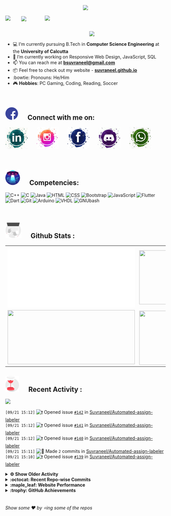 <!--
[![Header](https://raw.githubusercontent.com/Suvraneel/Suvraneel/master/res/Github%20readme%20Header.png "Portfolio Website")]
(https://suvraneel.github.io/)
-->
<p align="center">
<img src="https://profile-counter.glitch.me/{Suvraneel}/count.svg"></p>

<p>
  <a href=https://open.spotify.com/user/4bio4arq8izb9sba4ly6al54v>
   <img align="right" src="https://spotify-diablo.vercel.app/api/spotify" height=auto width="380">
  </a>
  <img align="center" src="https://readme-typing-svg.herokuapp.com?font=Playfair+Display&color=F70000&size=30&center=true&vCenter=true&multiline=true&weight=100&height=100&width=220&lines=Hey+there%2C;I'm+Suvraneel+!">
  <img align="left" src="https://media.tenor.com/images/043986fe5f470eeb6d86515e6cda30fe/tenor.gif" width="50">
</p>
<br>
<a href="https://suvraneel.github.io" target="_blank"><img align='right' src="https://raw.githubusercontent.com/Suvraneel/Suvraneel/master/res/readme_banner.gif" width="240" height="auto"></a>
<br>

- :computer: I’m currently pursuing B.Tech in **Computer Science Engineering** at the **University of Calcutta**
- :crystal_ball: I’m currently working on Responsive Web Design, JavaScript, SQL
- :mailbox: You can reach me at **bsuvraneel@gmail.com**
- :package: Feel free to check out my website - [**suvraneel.github.io**](https://suvraneel.github.io/)
- :bowtie: Pronouns: He/Him
- :video_game: **Hobbies**: PC Gaming, Coding, Reading, Soccer

<br>
<h2 align=left>
<img src="https://raw.githubusercontent.com/Suvraneel/Suvraneel/master/res/social.gif" height="40" width= auto>
&nbsp;&nbsp;&nbsp;&nbsp;
Connect with me on:
<br></h2>

<p>
<a href="https://www.linkedin.com/in/suvraneel-bhuin" target="_blank">
<img src="https://raw.githubusercontent.com/Suvraneel/Suvraneel/master/res/in.png" height="70" width= auto></a>
&nbsp;&nbsp;&nbsp;&nbsp;&nbsp;
<a href="https://www.instagram.com/el_diablo_suvraneel" target="_blank">
<img src="https://github.com/Suvraneel/Suvraneel/blob/master/res/ig.png" height="70" width= auto></a>
&nbsp;&nbsp;&nbsp;&nbsp;&nbsp;
<!--<a href="https://github.com/Suvraneel" target="_blank">
<img src="https://raw.githubusercontent.com/Suvraneel/Suvraneel/master/res/github.png" height="35" width= auto></a>
&nbsp;&nbsp;&nbsp;&nbsp;&nbsp;-->
<a href="https://www.facebook.com/suvraneel.bhuin" target="_blank">
<img src="https://raw.githubusercontent.com/Suvraneel/Suvraneel/master/res/fb.png" height="70" width= auto></a>
&nbsp;&nbsp;&nbsp;&nbsp;&nbsp;
<a href="https://discord.com/users/851345743935045652/" id="discord">
<img src="https://raw.githubusercontent.com/Suvraneel/Suvraneel/master/res/dc.jpg" height="70" width= auto></a>
&nbsp;&nbsp;&nbsp;&nbsp;&nbsp;
<a href="https://api.whatsapp.com/send?phone=917001967224&text=Hi!%20Suvraneel!!" id="whatsapp">
<img src="https://raw.githubusercontent.com/Suvraneel/Suvraneel/master/res/wp.png" height="70" width= auto></a>
</p>

<!-- Attribution: "Icon made by Freepik from www.flaticon.com"-->
<!--
- **Gmail**: &nbsp;&nbsp;&nbsp;&nbsp;&nbsp;&nbsp;&nbsp;&nbsp;&nbsp;&nbsp;&nbsp;&nbsp; bsuvraneel@gmail.com
- **LinkedIn**: &nbsp;&nbsp;&nbsp;&nbsp;&nbsp;&nbsp;&nbsp;&nbsp; https://www.linkedin.com/in/suvraneel-bhuin/
- **Facebook**: &nbsp;&nbsp;&nbsp;&nbsp;&nbsp;&nbsp; https://www.facebook.com/suvraneel.bhuin
- **Instagram**: &nbsp;&nbsp;&nbsp;&nbsp;&nbsp; https://www.instagram.com/el_diablo_suvraneel
- **Discord**: &nbsp;&nbsp;&nbsp;&nbsp;&nbsp;&nbsp;&nbsp;&nbsp;&nbsp; https://discord.com/users/851345743935045652/
- **WhatsApp**: &nbsp;&nbsp;&nbsp; [+91 7001967224](https://api.whatsapp.com/send?phone=917001967224&text=Hi!%20Suvraneel!!)
-->

<br>
<h2 align=left>
<img src="https://raw.githubusercontent.com/Suvraneel/Suvraneel/master/res/ufo.gif" height="50" width= auto>
&nbsp;&nbsp;&nbsp;&nbsp;
Competencies:
<br></h2>

![C++](https://img.shields.io/badge/CPP-blue?style=for-the-badge&logo=cplusplus&labelColor=006199)
![C](https://img.shields.io/badge/C-black?style=for-the-badge&logo=c&labelColor=black&color=404040)
![Java](https://img.shields.io/badge/Java-orange?style=for-the-badge&logo=java&labelColor=e65c00&color=FE7D37)
![HTML](https://img.shields.io/badge/HTML5-black?style=for-the-badge&logo=html5&labelColor=black&color=red)
![CSS](https://img.shields.io/badge/CSS3-blue?style=for-the-badge&logo=css3&labelColor=006199)
![Bootstrap](https://img.shields.io/badge/Bootstrap-purple?style=for-the-badge&logo=bootstrap&labelColor=black&color=7952B3)
![JavaScript](https://img.shields.io/badge/Javascript-yellow?style=for-the-badge&logo=javascript&labelColor=black&color=DFA200)
![Flutter](https://img.shields.io/badge/Flutter-blue?style=for-the-badge&logo=flutter&labelColor=0a97c2&color=0dbdf2)
![Dart](https://img.shields.io/badge/Dart-blue?style=for-the-badge&logo=dart&labelColor=1f7a7a&color=2eb8b8)
![Git](https://img.shields.io/badge/Git-red?style=for-the-badge&logo=git&labelColor=black&color=red)
![Arduino](https://img.shields.io/badge/Arduino-blue?style=for-the-badge&logo=arduino&labelColor=black&color=00979D)
![VHDL](https://img.shields.io/badge/VHDL-red?style=for-the-badge&logo=xilinx&labelColor=cc0000&color=ff4d4d)
![GNUbash](https://img.shields.io/badge/GNU_Bash-blue?style=for-the-badge&logo=gnubash&labelColor=black&color=4EAA25)

<br>
<h2 align=left>
<img src="https://raw.githubusercontent.com/Suvraneel/Suvraneel/master/res/laptop.gif" height="50" width= auto>
&nbsp;&nbsp;&nbsp;&nbsp;
Github Stats :
<br></h2>

<table>
  <tr>
    <td align="center">
      <img alt="" width="400" src="https://github.com/Suvraneel/Suvraneel/blob/master/metrics.plugin.isocalendar.svg">
    </td>
    <td align="center">
        <img align="right" src ="https://github-readme-stats.vercel.app/api/top-langs/?username=suvraneel&layout=compact&hide_border=true&theme=vision-friendly-dark&langs_count=10&hide=jupyter%20notebook,tex,php" height="170px" width="360px">
    </td>
  </tr>
  <tr>
    <td align="center">
      <img alt="" width="400" src="https://github-readme-stats.vercel.app/api?username=suvraneel&show_icons=true&theme=vision-friendly-dark&hide_border=true" width="360px" height="170px" >
    </td>
    <td align="center">
        <img align="right" src ="https://github-readme-streak-stats.herokuapp.com?user=suvraneel&theme=vision-friendly-dark&hide_border=true" width="360px" height="170px">
    </td>
  </tr>
</table>

<!--
  <img align="left" src="https://github.com/lowlighter/lowlighter/blob/master/metrics.plugin.isocalendar.svg" width="300" height="180">
  <img align="right" src ="https://github-readme-stats.vercel.app/api/top-langs/?username=suvraneel&layout=compact&hide_border=true&theme=vision-friendly-dark&langs_count=10&hide=jupyter%20notebook,tex,php" width="300" height="180">
  <img align="left" src = "https://github-readme-stats.vercel.app/api?username=suvraneel&show_icons=true&theme=vision-friendly-dark&hide_border=true" width="300" height="180">
  <img align="right" src = "https://github-readme-streak-stats.herokuapp.com?user=suvraneel&theme=vision-friendly-dark&hide_border=true" width="300" height="180">
-->

<h2 align="left">
<img src="https://raw.githubusercontent.com/Suvraneel/Suvraneel/master/res/hourglass1.gif" height="50" width= auto>
&nbsp;&nbsp;&nbsp;&nbsp;
Recent Activity :
<br></h2>

<img src="https://activity-graph.herokuapp.com/graph?username=Suvraneel&bg_color=000000&line=ffb812&area=true&color=8135fc&hide_border=true&hide_title=true">

<!--START_SECTION:activity-->
`[09/21 15:12]` <img alt="❗️" src="https://github.com/cheesits456/github-activity-readme/raw/master/icons/issue.png" align="top" height="18"> Opened issue [`#142`](https://github.com//Suvraneel/Automated-assign-labeler/issues/142 '[Create New Issue]: ') in [Suvraneel/Automated-assign-labeler](https://github.com/Suvraneel/Automated-assign-labeler)  
`[09/21 15:12]` <img alt="❗️" src="https://github.com/cheesits456/github-activity-readme/raw/master/icons/issue.png" align="top" height="18"> Opened issue [`#141`](https://github.com//Suvraneel/Automated-assign-labeler/issues/141 '[Create New Issue]: ') in [Suvraneel/Automated-assign-labeler](https://github.com/Suvraneel/Automated-assign-labeler)  
`[09/21 15:12]` <img alt="❗️" src="https://github.com/cheesits456/github-activity-readme/raw/master/icons/issue.png" align="top" height="18"> Opened issue [`#140`](https://github.com//Suvraneel/Automated-assign-labeler/issues/140 '[Create New Issue]: ') in [Suvraneel/Automated-assign-labeler](https://github.com/Suvraneel/Automated-assign-labeler)  
`[09/21 15:11]` <img alt="📝" src="https://github.com/cheesits456/github-activity-readme/raw/master/icons/commit.png" align="top" height="18"> Made `2` commits in [Suvraneel/Automated-assign-labeler](https://github.com/Suvraneel/Automated-assign-labeler)  
`[09/21 15:10]` <img alt="❗️" src="https://github.com/cheesits456/github-activity-readme/raw/master/icons/issue.png" align="top" height="18"> Opened issue [`#139`](https://github.com//Suvraneel/Automated-assign-labeler/issues/139 '[Create New Issue]: ') in [Suvraneel/Automated-assign-labeler](https://github.com/Suvraneel/Automated-assign-labeler)  

<details><summary><b> ⚙️ Show Older Activity</b></summary>

`[09/21 15:09]` <img alt="❗️" src="https://github.com/cheesits456/github-activity-readme/raw/master/icons/issue.png" align="top" height="18"> Opened issue [`#138`](https://github.com//Suvraneel/Automated-assign-labeler/issues/138 '[Create New Issue]: ') in [Suvraneel/Automated-assign-labeler](https://github.com/Suvraneel/Automated-assign-labeler)  
`[09/21 15:09]` <img alt="📝" src="https://github.com/cheesits456/github-activity-readme/raw/master/icons/commit.png" align="top" height="18"> Made `1` commit in [Suvraneel/Automated-assign-labeler](https://github.com/Suvraneel/Automated-assign-labeler)  
`[09/21 15:07]` <img alt="❗️" src="https://github.com/cheesits456/github-activity-readme/raw/master/icons/issue.png" align="top" height="18"> Opened issue [`#137`](https://github.com//Suvraneel/Automated-assign-labeler/issues/137 '[Create New Issue]: ') in [Suvraneel/Automated-assign-labeler](https://github.com/Suvraneel/Automated-assign-labeler)  
`[09/21 15:07]` <img alt="❗️" src="https://github.com/cheesits456/github-activity-readme/raw/master/icons/issue.png" align="top" height="18"> Opened issue [`#136`](https://github.com//Suvraneel/Automated-assign-labeler/issues/136 '[Create New Issue]: ') in [Suvraneel/Automated-assign-labeler](https://github.com/Suvraneel/Automated-assign-labeler)  
`[09/21 15:06]` <img alt="❗️" src="https://github.com/cheesits456/github-activity-readme/raw/master/icons/issue.png" align="top" height="18"> Closed issue [`#41`](https://github.com//Suvraneel/Automated-assign-labeler/issues/41 'test') in [Suvraneel/Automated-assign-labeler](https://github.com/Suvraneel/Automated-assign-labeler)  
`[09/21 15:06]` <img alt="❗️" src="https://github.com/cheesits456/github-activity-readme/raw/master/icons/issue.png" align="top" height="18"> Closed issue [`#107`](https://github.com//Suvraneel/Automated-assign-labeler/issues/107 'Sample Issue for FEWD (html/css/js)') in [Suvraneel/Automated-assign-labeler](https://github.com/Suvraneel/Automated-assign-labeler)  
`[09/21 15:06]` <img alt="❗️" src="https://github.com/cheesits456/github-activity-readme/raw/master/icons/issue.png" align="top" height="18"> Closed issue [`#135`](https://github.com//Suvraneel/Automated-assign-labeler/issues/135 '[Create New Issue]: ') in [Suvraneel/Automated-assign-labeler](https://github.com/Suvraneel/Automated-assign-labeler)  
`[09/21 15:06]` <img alt="❗️" src="https://github.com/cheesits456/github-activity-readme/raw/master/icons/issue.png" align="top" height="18"> Closed issue [`#134`](https://github.com//Suvraneel/Automated-assign-labeler/issues/134 '[Create New Issue]: ') in [Suvraneel/Automated-assign-labeler](https://github.com/Suvraneel/Automated-assign-labeler)  
`[09/21 15:06]` <img alt="❗️" src="https://github.com/cheesits456/github-activity-readme/raw/master/icons/issue.png" align="top" height="18"> Closed issue [`#126`](https://github.com//Suvraneel/Automated-assign-labeler/issues/126 '[Create New Issue]: ') in [Suvraneel/Automated-assign-labeler](https://github.com/Suvraneel/Automated-assign-labeler)  
`[09/21 15:06]` <img alt="❗️" src="https://github.com/cheesits456/github-activity-readme/raw/master/icons/issue.png" align="top" height="18"> Closed issue [`#130`](https://github.com//Suvraneel/Automated-assign-labeler/issues/130 '[Create New Issue]: ') in [Suvraneel/Automated-assign-labeler](https://github.com/Suvraneel/Automated-assign-labeler)  
`[09/21 15:06]` <img alt="❗️" src="https://github.com/cheesits456/github-activity-readme/raw/master/icons/issue.png" align="top" height="18"> Closed issue [`#133`](https://github.com//Suvraneel/Automated-assign-labeler/issues/133 '[Create New Issue]: ') in [Suvraneel/Automated-assign-labeler](https://github.com/Suvraneel/Automated-assign-labeler)  
`[09/21 15:06]` <img alt="❗️" src="https://github.com/cheesits456/github-activity-readme/raw/master/icons/issue.png" align="top" height="18"> Closed issue [`#129`](https://github.com//Suvraneel/Automated-assign-labeler/issues/129 '[Create New Issue]: ') in [Suvraneel/Automated-assign-labeler](https://github.com/Suvraneel/Automated-assign-labeler)  
`[09/21 15:06]` <img alt="❗️" src="https://github.com/cheesits456/github-activity-readme/raw/master/icons/issue.png" align="top" height="18"> Closed issue [`#125`](https://github.com//Suvraneel/Automated-assign-labeler/issues/125 'dgdfsbgv') in [Suvraneel/Automated-assign-labeler](https://github.com/Suvraneel/Automated-assign-labeler)  
`[09/21 15:06]` <img alt="❗️" src="https://github.com/cheesits456/github-activity-readme/raw/master/icons/issue.png" align="top" height="18"> Closed issue [`#128`](https://github.com//Suvraneel/Automated-assign-labeler/issues/128 '[Create New Issue]: ') in [Suvraneel/Automated-assign-labeler](https://github.com/Suvraneel/Automated-assign-labeler)  
`[09/21 15:06]` <img alt="❗️" src="https://github.com/cheesits456/github-activity-readme/raw/master/icons/issue.png" align="top" height="18"> Closed issue [`#132`](https://github.com//Suvraneel/Automated-assign-labeler/issues/132 '[Create New Issue]: ') in [Suvraneel/Automated-assign-labeler](https://github.com/Suvraneel/Automated-assign-labeler)  
`[09/21 15:06]` <img alt="❗️" src="https://github.com/cheesits456/github-activity-readme/raw/master/icons/issue.png" align="top" height="18"> Closed issue [`#123`](https://github.com//Suvraneel/Automated-assign-labeler/issues/123 'Testing !! ') in [Suvraneel/Automated-assign-labeler](https://github.com/Suvraneel/Automated-assign-labeler)  
`[09/21 15:06]` <img alt="❗️" src="https://github.com/cheesits456/github-activity-readme/raw/master/icons/issue.png" align="top" height="18"> Closed issue [`#122`](https://github.com//Suvraneel/Automated-assign-labeler/issues/122 'gsfgdfg') in [Suvraneel/Automated-assign-labeler](https://github.com/Suvraneel/Automated-assign-labeler)  
`[09/21 15:06]` <img alt="❗️" src="https://github.com/cheesits456/github-activity-readme/raw/master/icons/issue.png" align="top" height="18"> Closed issue [`#131`](https://github.com//Suvraneel/Automated-assign-labeler/issues/131 '[Create New Issue]: ') in [Suvraneel/Automated-assign-labeler](https://github.com/Suvraneel/Automated-assign-labeler)  
`[09/21 15:06]` <img alt="❗️" src="https://github.com/cheesits456/github-activity-readme/raw/master/icons/issue.png" align="top" height="18"> Closed issue [`#127`](https://github.com//Suvraneel/Automated-assign-labeler/issues/127 'bkjbjbk') in [Suvraneel/Automated-assign-labeler](https://github.com/Suvraneel/Automated-assign-labeler)  
`[09/21 15:06]` <img alt="❗️" src="https://github.com/cheesits456/github-activity-readme/raw/master/icons/issue.png" align="top" height="18"> Closed issue [`#117`](https://github.com//Suvraneel/Automated-assign-labeler/issues/117 'Issue four') in [Suvraneel/Automated-assign-labeler](https://github.com/Suvraneel/Automated-assign-labeler)  
`[09/21 15:06]` <img alt="❗️" src="https://github.com/cheesits456/github-activity-readme/raw/master/icons/issue.png" align="top" height="18"> Closed issue [`#121`](https://github.com//Suvraneel/Automated-assign-labeler/issues/121 'vgfklsnjgfkl') in [Suvraneel/Automated-assign-labeler](https://github.com/Suvraneel/Automated-assign-labeler)  
`[09/21 15:06]` <img alt="❗️" src="https://github.com/cheesits456/github-activity-readme/raw/master/icons/issue.png" align="top" height="18"> Closed issue [`#120`](https://github.com//Suvraneel/Automated-assign-labeler/issues/120 'New Issue') in [Suvraneel/Automated-assign-labeler](https://github.com/Suvraneel/Automated-assign-labeler)  
`[09/21 15:06]` <img alt="❗️" src="https://github.com/cheesits456/github-activity-readme/raw/master/icons/issue.png" align="top" height="18"> Closed issue [`#118`](https://github.com//Suvraneel/Automated-assign-labeler/issues/118 'Issue five') in [Suvraneel/Automated-assign-labeler](https://github.com/Suvraneel/Automated-assign-labeler)  
`[09/21 15:06]` <img alt="❗️" src="https://github.com/cheesits456/github-activity-readme/raw/master/icons/issue.png" align="top" height="18"> Closed issue [`#116`](https://github.com//Suvraneel/Automated-assign-labeler/issues/116 'Issue three') in [Suvraneel/Automated-assign-labeler](https://github.com/Suvraneel/Automated-assign-labeler)  
`[09/21 15:06]` <img alt="❗️" src="https://github.com/cheesits456/github-activity-readme/raw/master/icons/issue.png" align="top" height="18"> Closed issue [`#115`](https://github.com//Suvraneel/Automated-assign-labeler/issues/115 'Issue two') in [Suvraneel/Automated-assign-labeler](https://github.com/Suvraneel/Automated-assign-labeler)  
`[09/21 15:06]` <img alt="❗️" src="https://github.com/cheesits456/github-activity-readme/raw/master/icons/issue.png" align="top" height="18"> Closed issue [`#114`](https://github.com//Suvraneel/Automated-assign-labeler/issues/114 'Issue one') in [Suvraneel/Automated-assign-labeler](https://github.com/Suvraneel/Automated-assign-labeler)  
`[09/21 15:06]` <img alt="❗️" src="https://github.com/cheesits456/github-activity-readme/raw/master/icons/issue.png" align="top" height="18"> Closed issue [`#113`](https://github.com//Suvraneel/Automated-assign-labeler/issues/113 'Testing') in [Suvraneel/Automated-assign-labeler](https://github.com/Suvraneel/Automated-assign-labeler)  
`[09/21 15:06]` <img alt="❗️" src="https://github.com/cheesits456/github-activity-readme/raw/master/icons/issue.png" align="top" height="18"> Closed issue [`#112`](https://github.com//Suvraneel/Automated-assign-labeler/issues/112 'Testing again just for Fun ') in [Suvraneel/Automated-assign-labeler](https://github.com/Suvraneel/Automated-assign-labeler)  
`[09/21 15:06]` <img alt="❗️" src="https://github.com/cheesits456/github-activity-readme/raw/master/icons/issue.png" align="top" height="18"> Closed issue [`#111`](https://github.com//Suvraneel/Automated-assign-labeler/issues/111 'Sample Issue Java & Self-assign') in [Suvraneel/Automated-assign-labeler](https://github.com/Suvraneel/Automated-assign-labeler)  
`[09/21 15:06]` <img alt="❗️" src="https://github.com/cheesits456/github-activity-readme/raw/master/icons/issue.png" align="top" height="18"> Closed issue [`#110`](https://github.com//Suvraneel/Automated-assign-labeler/issues/110 'Sample Issue Android') in [Suvraneel/Automated-assign-labeler](https://github.com/Suvraneel/Automated-assign-labeler)  
`[09/21 15:06]` <img alt="❗️" src="https://github.com/cheesits456/github-activity-readme/raw/master/icons/issue.png" align="top" height="18"> Closed issue [`#108`](https://github.com//Suvraneel/Automated-assign-labeler/issues/108 'Sample Issue for JavaScript (to show no Java label mismatch)') in [Suvraneel/Automated-assign-labeler](https://github.com/Suvraneel/Automated-assign-labeler)  
`[09/21 15:05]` <img alt="📝" src="https://github.com/cheesits456/github-activity-readme/raw/master/icons/commit.png" align="top" height="18"> Made `4` commits in [Suvraneel/Automated-assign-labeler](https://github.com/Suvraneel/Automated-assign-labeler)  
`[09/21 14:48]` <img alt="❗️" src="https://github.com/cheesits456/github-activity-readme/raw/master/icons/issue.png" align="top" height="18"> Opened issue [`#135`](https://github.com//Suvraneel/Automated-assign-labeler/issues/135 '[Create New Issue]: ') in [Suvraneel/Automated-assign-labeler](https://github.com/Suvraneel/Automated-assign-labeler)  
`[09/21 14:48]` <img alt="📝" src="https://github.com/cheesits456/github-activity-readme/raw/master/icons/commit.png" align="top" height="18"> Made `1` commit in [Suvraneel/Automated-assign-labeler](https://github.com/Suvraneel/Automated-assign-labeler)  
`[09/21 14:45]` <img alt="❗️" src="https://github.com/cheesits456/github-activity-readme/raw/master/icons/issue.png" align="top" height="18"> Opened issue [`#134`](https://github.com//Suvraneel/Automated-assign-labeler/issues/134 '[Create New Issue]: ') in [Suvraneel/Automated-assign-labeler](https://github.com/Suvraneel/Automated-assign-labeler)  
`[09/21 14:45]` <img alt="❗️" src="https://github.com/cheesits456/github-activity-readme/raw/master/icons/issue.png" align="top" height="18"> Opened issue [`#133`](https://github.com//Suvraneel/Automated-assign-labeler/issues/133 '[Create New Issue]: ') in [Suvraneel/Automated-assign-labeler](https://github.com/Suvraneel/Automated-assign-labeler)  
`[09/21 14:44]` <img alt="❗️" src="https://github.com/cheesits456/github-activity-readme/raw/master/icons/issue.png" align="top" height="18"> Opened issue [`#132`](https://github.com//Suvraneel/Automated-assign-labeler/issues/132 '[Create New Issue]: ') in [Suvraneel/Automated-assign-labeler](https://github.com/Suvraneel/Automated-assign-labeler)  
`[09/21 14:44]` <img alt="❗️" src="https://github.com/cheesits456/github-activity-readme/raw/master/icons/issue.png" align="top" height="18"> Opened issue [`#131`](https://github.com//Suvraneel/Automated-assign-labeler/issues/131 '[Create New Issue]: ') in [Suvraneel/Automated-assign-labeler](https://github.com/Suvraneel/Automated-assign-labeler)  
`[09/21 14:43]` <img alt="❗️" src="https://github.com/cheesits456/github-activity-readme/raw/master/icons/issue.png" align="top" height="18"> Opened issue [`#130`](https://github.com//Suvraneel/Automated-assign-labeler/issues/130 '[Create New Issue]: ') in [Suvraneel/Automated-assign-labeler](https://github.com/Suvraneel/Automated-assign-labeler)  
`[09/21 14:42]` <img alt="❗️" src="https://github.com/cheesits456/github-activity-readme/raw/master/icons/issue.png" align="top" height="18"> Opened issue [`#129`](https://github.com//Suvraneel/Automated-assign-labeler/issues/129 '[Create New Issue]: ') in [Suvraneel/Automated-assign-labeler](https://github.com/Suvraneel/Automated-assign-labeler)  
`[09/21 14:42]` <img alt="❗️" src="https://github.com/cheesits456/github-activity-readme/raw/master/icons/issue.png" align="top" height="18"> Opened issue [`#128`](https://github.com//Suvraneel/Automated-assign-labeler/issues/128 '[Create New Issue]: ') in [Suvraneel/Automated-assign-labeler](https://github.com/Suvraneel/Automated-assign-labeler)  
`[09/21 14:42]` <img alt="❗️" src="https://github.com/cheesits456/github-activity-readme/raw/master/icons/issue.png" align="top" height="18"> Opened issue [`#127`](https://github.com//Suvraneel/Automated-assign-labeler/issues/127 'bkjbjbk') in [Suvraneel/Automated-assign-labeler](https://github.com/Suvraneel/Automated-assign-labeler)  
`[09/21 14:40]` <img alt="❗️" src="https://github.com/cheesits456/github-activity-readme/raw/master/icons/issue.png" align="top" height="18"> Opened issue [`#126`](https://github.com//Suvraneel/Automated-assign-labeler/issues/126 '[Create New Issue]: ') in [Suvraneel/Automated-assign-labeler](https://github.com/Suvraneel/Automated-assign-labeler)  
`[09/21 14:37]` <img alt="❗️" src="https://github.com/cheesits456/github-activity-readme/raw/master/icons/issue.png" align="top" height="18"> Opened issue [`#125`](https://github.com//Suvraneel/Automated-assign-labeler/issues/125 'dgdfsbgv') in [Suvraneel/Automated-assign-labeler](https://github.com/Suvraneel/Automated-assign-labeler)  
`[09/21 14:37]` <img alt="❌" src="https://github.com/cheesits456/github-activity-readme/raw/master/icons/pr-close.png" align="top" height="18"> Closed PR [`#124`](https://github.com//Suvraneel/Automated-assign-labeler/pull/124 'Create testFile.txt') in [Suvraneel/Automated-assign-labeler](https://github.com/Suvraneel/Automated-assign-labeler)  
`[09/21 14:37]` <img alt="📝" src="https://github.com/cheesits456/github-activity-readme/raw/master/icons/commit.png" align="top" height="18"> Made `1` commit in [Suvraneel/Automated-assign-labeler](https://github.com/Suvraneel/Automated-assign-labeler)  
`[09/21 14:34]` <img alt="✅" src="https://github.com/cheesits456/github-activity-readme/raw/master/icons/pr-open.png" align="top" height="18"> Opened PR [`#124`](https://github.com//Suvraneel/Automated-assign-labeler/pull/124 'Create testFile.txt') in [Suvraneel/Automated-assign-labeler](https://github.com/Suvraneel/Automated-assign-labeler)  
`[09/21 14:34]` <img alt="📝" src="https://github.com/cheesits456/github-activity-readme/raw/master/icons/commit.png" align="top" height="18"> Made `2` commits in [Suvraneel/Automated-assign-labeler](https://github.com/Suvraneel/Automated-assign-labeler)  
`[09/21 14:09]` <img alt="📝" src="https://github.com/cheesits456/github-activity-readme/raw/master/icons/commit.png" align="top" height="18"> Made `1` commit in [Suvraneel/winter-of-contributing](https://github.com/Suvraneel/winter-of-contributing)  
`[09/21 13:30]` <img alt="❌" src="https://github.com/cheesits456/github-activity-readme/raw/master/icons/pr-close.png" align="top" height="18"> Closed PR [`#6`](https://github.com//Suvraneel/winter-of-contributing/pull/6 'C cpp') in [Suvraneel/winter-of-contributing](https://github.com/Suvraneel/winter-of-contributing)  
`[09/21 13:29]` <img alt="✅" src="https://github.com/cheesits456/github-activity-readme/raw/master/icons/pr-open.png" align="top" height="18"> Opened PR [`#6`](https://github.com//Suvraneel/winter-of-contributing/pull/6 'C cpp') in [Suvraneel/winter-of-contributing](https://github.com/Suvraneel/winter-of-contributing)  
`[09/21 13:29]` <img alt="❌" src="https://github.com/cheesits456/github-activity-readme/raw/master/icons/pr-close.png" align="top" height="18"> Closed PR [`#5`](https://github.com//Suvraneel/winter-of-contributing/pull/5 'C cpp') in [Suvraneel/winter-of-contributing](https://github.com/Suvraneel/winter-of-contributing)  
`[09/21 13:28]` <img alt="📝" src="https://github.com/cheesits456/github-activity-readme/raw/master/icons/commit.png" align="top" height="18"> Made `1` commit in [Suvraneel/winter-of-contributing](https://github.com/Suvraneel/winter-of-contributing)  
`[09/21 13:26]` <img alt="✅" src="https://github.com/cheesits456/github-activity-readme/raw/master/icons/pr-open.png" align="top" height="18"> Opened PR [`#5`](https://github.com//Suvraneel/winter-of-contributing/pull/5 'C cpp') in [Suvraneel/winter-of-contributing](https://github.com/Suvraneel/winter-of-contributing)  
`[09/21 13:25]` <img alt="❌" src="https://github.com/cheesits456/github-activity-readme/raw/master/icons/pr-close.png" align="top" height="18"> Closed PR [`#4`](https://github.com//Suvraneel/winter-of-contributing/pull/4 'C cpp') in [Suvraneel/winter-of-contributing](https://github.com/Suvraneel/winter-of-contributing)  
`[09/21 13:25]` <img alt="📝" src="https://github.com/cheesits456/github-activity-readme/raw/master/icons/commit.png" align="top" height="18"> Made `1` commit in [Suvraneel/winter-of-contributing](https://github.com/Suvraneel/winter-of-contributing)  
`[09/21 13:24]` <img alt="✅" src="https://github.com/cheesits456/github-activity-readme/raw/master/icons/pr-open.png" align="top" height="18"> Opened PR [`#4`](https://github.com//Suvraneel/winter-of-contributing/pull/4 'C cpp') in [Suvraneel/winter-of-contributing](https://github.com/Suvraneel/winter-of-contributing)  
`[09/21 13:18]` <img alt="📝" src="https://github.com/cheesits456/github-activity-readme/raw/master/icons/commit.png" align="top" height="18"> Made `3` commits in [Suvraneel/winter-of-contributing](https://github.com/Suvraneel/winter-of-contributing)  
`[09/21 13:04]` <img alt="📝" src="https://github.com/cheesits456/github-activity-readme/raw/master/icons/commit.png" align="top" height="18"> Made `4` commits in [Suvraneel/Automated-assign-labeler](https://github.com/Suvraneel/Automated-assign-labeler)  
`[09/21 12:48]` <img alt="🗣" src="https://github.com/cheesits456/github-activity-readme/raw/master/icons/comment.png" align="top" height="18"> Commented on [`#122`](https://github.com//Suvraneel/Automated-assign-labeler/issues/122 'gsfgdfg') in [Suvraneel/Automated-assign-labeler](https://github.com/Suvraneel/Automated-assign-labeler)  
`[09/21 11:54]` <img alt="📝" src="https://github.com/cheesits456/github-activity-readme/raw/master/icons/commit.png" align="top" height="18"> Made `5` commits in [Suvraneel/Automated-assign-labeler](https://github.com/Suvraneel/Automated-assign-labeler)  
`[09/21 11:28]` <img alt="❗️" src="https://github.com/cheesits456/github-activity-readme/raw/master/icons/issue.png" align="top" height="18"> Opened issue [`#122`](https://github.com//Suvraneel/Automated-assign-labeler/issues/122 'gsfgdfg') in [Suvraneel/Automated-assign-labeler](https://github.com/Suvraneel/Automated-assign-labeler)  
`[09/21 11:28]` <img alt="📝" src="https://github.com/cheesits456/github-activity-readme/raw/master/icons/commit.png" align="top" height="18"> Made `4` commits in [Suvraneel/Automated-assign-labeler](https://github.com/Suvraneel/Automated-assign-labeler)  
`[09/21 11:10]` <img alt="❗️" src="https://github.com/cheesits456/github-activity-readme/raw/master/icons/issue.png" align="top" height="18"> Opened issue [`#121`](https://github.com//Suvraneel/Automated-assign-labeler/issues/121 'vgfklsnjgfkl') in [Suvraneel/Automated-assign-labeler](https://github.com/Suvraneel/Automated-assign-labeler)  
`[09/21 11:07]` <img alt="📝" src="https://github.com/cheesits456/github-activity-readme/raw/master/icons/commit.png" align="top" height="18"> Made `3` commits in [Suvraneel/Automated-assign-labeler](https://github.com/Suvraneel/Automated-assign-labeler)  
`[09/21 10:46]` <img alt="🗣" src="https://github.com/cheesits456/github-activity-readme/raw/master/icons/comment.png" align="top" height="18"> Commented on [`#120`](https://github.com//Suvraneel/Automated-assign-labeler/issues/120 'New Issue') in [Suvraneel/Automated-assign-labeler](https://github.com/Suvraneel/Automated-assign-labeler)  
`[09/21 10:45]` <img alt="❗️" src="https://github.com/cheesits456/github-activity-readme/raw/master/icons/issue.png" align="top" height="18"> Opened issue [`#120`](https://github.com//Suvraneel/Automated-assign-labeler/issues/120 'New Issue') in [Suvraneel/Automated-assign-labeler](https://github.com/Suvraneel/Automated-assign-labeler)  
`[09/21 10:40]` <img alt="📝" src="https://github.com/cheesits456/github-activity-readme/raw/master/icons/commit.png" align="top" height="18"> Made `6` commits in [Suvraneel/Automated-assign-labeler](https://github.com/Suvraneel/Automated-assign-labeler)  
`[09/21 10:06]` <img alt="❌" src="https://github.com/cheesits456/github-activity-readme/raw/master/icons/pr-close.png" align="top" height="18"> Closed PR [`#43`](https://github.com//Suvraneel/Automated-assign-labeler/pull/43 'Hi Meet People !! How you doing test') in [Suvraneel/Automated-assign-labeler](https://github.com/Suvraneel/Automated-assign-labeler)  
`[09/21 10:05]` <img alt="📝" src="https://github.com/cheesits456/github-activity-readme/raw/master/icons/commit.png" align="top" height="18"> Made `1` commit in [Suvraneel/Automated-assign-labeler](https://github.com/Suvraneel/Automated-assign-labeler)  
`[09/21 09:55]` <img alt="📝" src="https://github.com/cheesits456/github-activity-readme/raw/master/icons/commit.png" align="top" height="18"> Made `2` commits in [Suvraneel/winter-of-contributing](https://github.com/Suvraneel/winter-of-contributing)  
`[09/21 08:22]` <img alt="🔍" src="https://github.com/cheesits456/github-activity-readme/raw/master/icons/review.png" align="top" height="18"> Reviewed [`#1535`](https://github.com//girlscript/winter-of-contributing/pull/1535 'Cyber security: 1.9.3 Types of Virtualization - What is application virtualization?') in [girlscript/winter-of-contributing](https://github.com/girlscript/winter-of-contributing)  
`[09/21 08:22]` <img alt="🗣" src="https://github.com/cheesits456/github-activity-readme/raw/master/icons/comment.png" align="top" height="18"> Commented on [`#1535`](https://github.com//girlscript/winter-of-contributing/issues/1535 'Cyber security: 1.9.3 Types of Virtualization - What is application virtualization?') in [girlscript/winter-of-contributing](https://github.com/girlscript/winter-of-contributing)  
`[09/21 08:16]` <img alt="🗣" src="https://github.com/cheesits456/github-activity-readme/raw/master/icons/comment.png" align="top" height="18"> Commented on [`#1163`](https://github.com//girlscript/winter-of-contributing/issues/1163 'Constructor and destructor in c++') in [girlscript/winter-of-contributing](https://github.com/girlscript/winter-of-contributing)  
`[09/21 08:09]` <img alt="📝" src="https://github.com/cheesits456/github-activity-readme/raw/master/icons/commit.png" align="top" height="18"> Made `5` commits in [roopali-1/winter-of-contributing](https://github.com/roopali-1/winter-of-contributing)  
`[09/21 08:01]` <img alt="❌" src="https://github.com/cheesits456/github-activity-readme/raw/master/icons/pr-close.png" align="top" height="18"> Closed PR [`#1142`](https://github.com//girlscript/winter-of-contributing/pull/1142 'Competitive Programming : Disjoint Set Union (DSA)') in [girlscript/winter-of-contributing](https://github.com/girlscript/winter-of-contributing)  
`[09/21 08:01]` <img alt="🗣" src="https://github.com/cheesits456/github-activity-readme/raw/master/icons/comment.png" align="top" height="18"> Commented on [`#1142`](https://github.com//girlscript/winter-of-contributing/issues/1142 'Competitive Programming : Disjoint Set Union (DSA)') in [girlscript/winter-of-contributing](https://github.com/girlscript/winter-of-contributing)  
`[09/21 07:56]` <img alt="❌" src="https://github.com/cheesits456/github-activity-readme/raw/master/icons/pr-close.png" align="top" height="18"> Closed PR [`#1141`](https://github.com//girlscript/winter-of-contributing/pull/1141 'C/CPP: Kadane\'s Algorithm') in [girlscript/winter-of-contributing](https://github.com/girlscript/winter-of-contributing)  
`[09/21 07:56]` <img alt="🗣" src="https://github.com/cheesits456/github-activity-readme/raw/master/icons/comment.png" align="top" height="18"> Commented on [`#1141`](https://github.com//girlscript/winter-of-contributing/issues/1141 'C/CPP: Kadane\'s Algorithm') in [girlscript/winter-of-contributing](https://github.com/girlscript/winter-of-contributing)  
`[09/21 07:54]` <img alt="🔍" src="https://github.com/cheesits456/github-activity-readme/raw/master/icons/review.png" align="top" height="18"> Reviewed [`#1141`](https://github.com//girlscript/winter-of-contributing/pull/1141 'C/CPP: Kadane\'s Algorithm') in [girlscript/winter-of-contributing](https://github.com/girlscript/winter-of-contributing)  
`[09/21 07:49]` <img alt="🗣" src="https://github.com/cheesits456/github-activity-readme/raw/master/icons/comment.png" align="top" height="18"> Commented on [`#1141`](https://github.com//girlscript/winter-of-contributing/issues/1141 'C/CPP: Kadane\'s Algorithm') in [girlscript/winter-of-contributing](https://github.com/girlscript/winter-of-contributing)  
`[09/21 07:47]` <img alt="📝" src="https://github.com/cheesits456/github-activity-readme/raw/master/icons/commit.png" align="top" height="18"> Made `217` commits in [girlscript/winter-of-contributing](https://github.com/girlscript/winter-of-contributing)  
`[09/21 07:47]` <img alt="🎉" src="https://github.com/cheesits456/github-activity-readme/raw/master/icons/merge.png" align="top" height="18"> Merged PR [`#1528`](https://github.com//girlscript/winter-of-contributing/pull/1528 'Rebase... (To fix file changed)') in [girlscript/winter-of-contributing](https://github.com/girlscript/winter-of-contributing)  
`[09/21 07:46]` <img alt="✅" src="https://github.com/cheesits456/github-activity-readme/raw/master/icons/pr-open.png" align="top" height="18"> Opened PR [`#1528`](https://github.com//girlscript/winter-of-contributing/pull/1528 'Rebase... (To fix file changed)') in [girlscript/winter-of-contributing](https://github.com/girlscript/winter-of-contributing)  
`[09/21 07:37]` <img alt="🗣" src="https://github.com/cheesits456/github-activity-readme/raw/master/icons/comment.png" align="top" height="18"> Commented on [`#1163`](https://github.com//girlscript/winter-of-contributing/issues/1163 'Constructor and destructor in c++') in [girlscript/winter-of-contributing](https://github.com/girlscript/winter-of-contributing)  
`[09/21 07:03]` <img alt="🗣" src="https://github.com/cheesits456/github-activity-readme/raw/master/icons/comment.png" align="top" height="18"> Commented on [`#1503`](https://github.com//girlscript/winter-of-contributing/issues/1503 'Python: Advanced functions-Filter #571') in [girlscript/winter-of-contributing](https://github.com/girlscript/winter-of-contributing)  
`[09/21 07:01]` <img alt="❗️" src="https://github.com/cheesits456/github-activity-readme/raw/master/icons/issue.png" align="top" height="18"> Closed issue [`#1513`](https://github.com//girlscript/winter-of-contributing/issues/1513 'JS browser object model(BOM)') in [girlscript/winter-of-contributing](https://github.com/girlscript/winter-of-contributing)  
`[09/21 07:01]` <img alt="🗣" src="https://github.com/cheesits456/github-activity-readme/raw/master/icons/comment.png" align="top" height="18"> Commented on [`#1513`](https://github.com//girlscript/winter-of-contributing/issues/1513 'JS browser object model(BOM)') in [girlscript/winter-of-contributing](https://github.com/girlscript/winter-of-contributing)  
`[09/21 05:52]` <img alt="🗣" src="https://github.com/cheesits456/github-activity-readme/raw/master/icons/comment.png" align="top" height="18"> Commented on [`#1487`](https://github.com//girlscript/winter-of-contributing/issues/1487 'C_CPP : Introduction to Friend function with examples ') in [girlscript/winter-of-contributing](https://github.com/girlscript/winter-of-contributing)  
`[09/21 05:27]` <img alt="❗️" src="https://github.com/cheesits456/github-activity-readme/raw/master/icons/issue.png" align="top" height="18"> Opened issue [`#22`](https://github.com//ZeWaka/KeywordLabeler/issues/22 'Misbehaviour on modifying of a PR of a contributor') in [ZeWaka/KeywordLabeler](https://github.com/ZeWaka/KeywordLabeler)  
`[09/20 20:52]` <img alt="🗣" src="https://github.com/cheesits456/github-activity-readme/raw/master/icons/comment.png" align="top" height="18"> Commented on [`#1450`](https://github.com//girlscript/winter-of-contributing/issues/1450 'Data Science with Python : Stochastic Gradient Descent Issue #466') in [girlscript/winter-of-contributing](https://github.com/girlscript/winter-of-contributing)  
`[09/20 20:24]` <img alt="🗣" src="https://github.com/cheesits456/github-activity-readme/raw/master/icons/comment.png" align="top" height="18"> Commented on [`#1435`](https://github.com//girlscript/winter-of-contributing/issues/1435 'Android development with flutter') in [girlscript/winter-of-contributing](https://github.com/girlscript/winter-of-contributing)  
`[09/20 20:21]` <img alt="📝" src="https://github.com/cheesits456/github-activity-readme/raw/master/icons/commit.png" align="top" height="18"> Made `4` commits in [Suvraneel/Issue_Watcher](https://github.com/Suvraneel/Issue_Watcher)  
`[09/20 19:51]` <img alt="🗣" src="https://github.com/cheesits456/github-activity-readme/raw/master/icons/comment.png" align="top" height="18"> Commented on [`#1435`](https://github.com//girlscript/winter-of-contributing/issues/1435 'Android development with flutter') in [girlscript/winter-of-contributing](https://github.com/girlscript/winter-of-contributing)  
`[09/20 19:23]` <img alt="🗣" src="https://github.com/cheesits456/github-activity-readme/raw/master/icons/comment.png" align="top" height="18"> Commented on [`#1387`](https://github.com//girlscript/winter-of-contributing/issues/1387 'issue#5.35') in [girlscript/winter-of-contributing](https://github.com/girlscript/winter-of-contributing)  
`[09/20 19:22]` <img alt="❌" src="https://github.com/cheesits456/github-activity-readme/raw/master/icons/pr-close.png" align="top" height="18"> Reopened PR [`#1387`](https://github.com//girlscript/winter-of-contributing/pull/1387 'issue#5.35') in [girlscript/winter-of-contributing](https://github.com/girlscript/winter-of-contributing)  
`[09/20 19:21]` <img alt="🗣" src="https://github.com/cheesits456/github-activity-readme/raw/master/icons/comment.png" align="top" height="18"> Commented on [`#1387`](https://github.com//girlscript/winter-of-contributing/issues/1387 'issue#5.35') in [girlscript/winter-of-contributing](https://github.com/girlscript/winter-of-contributing)  
`[09/20 19:20]` <img alt="🗣" src="https://github.com/cheesits456/github-activity-readme/raw/master/icons/comment.png" align="top" height="18"> Commented on [`#1412`](https://github.com//girlscript/winter-of-contributing/issues/1412 'Create 5.48 Explain everything related to THANOS.md') in [girlscript/winter-of-contributing](https://github.com/girlscript/winter-of-contributing)  
`[09/20 19:15]` <img alt="🗣" src="https://github.com/cheesits456/github-activity-readme/raw/master/icons/comment.png" align="top" height="18"> Commented on [`#1376`](https://github.com//girlscript/winter-of-contributing/issues/1376 'what is virtual environment #338') in [girlscript/winter-of-contributing](https://github.com/girlscript/winter-of-contributing)  
`[09/20 19:09]` <img alt="🔍" src="https://github.com/cheesits456/github-activity-readme/raw/master/icons/review.png" align="top" height="18"> Reviewed [`#1410`](https://github.com//girlscript/winter-of-contributing/pull/1410 'J hoisting') in [girlscript/winter-of-contributing](https://github.com/girlscript/winter-of-contributing)  
`[09/20 19:09]` <img alt="🔍" src="https://github.com/cheesits456/github-activity-readme/raw/master/icons/review.png" align="top" height="18"> Reviewed [`#1410`](https://github.com//girlscript/winter-of-contributing/pull/1410 'J hoisting') in [girlscript/winter-of-contributing](https://github.com/girlscript/winter-of-contributing)  
`[09/20 19:05]` <img alt="🗣" src="https://github.com/cheesits456/github-activity-readme/raw/master/icons/comment.png" align="top" height="18"> Commented on [`#1410`](https://github.com//girlscript/winter-of-contributing/issues/1410 'J hoisting') in [girlscript/winter-of-contributing](https://github.com/girlscript/winter-of-contributing)  
`[09/20 19:04]` <img alt="🗣" src="https://github.com/cheesits456/github-activity-readme/raw/master/icons/comment.png" align="top" height="18"> Commented on [`#1384`](https://github.com//girlscript/winter-of-contributing/issues/1384 'Number Theory in Competitive Programming') in [girlscript/winter-of-contributing](https://github.com/girlscript/winter-of-contributing)  
`[09/20 18:59]` <img alt="🗣" src="https://github.com/cheesits456/github-activity-readme/raw/master/icons/comment.png" align="top" height="18"> Commented on [`#1384`](https://github.com//girlscript/winter-of-contributing/issues/1384 'Number Theory in Competitive Programming') in [girlscript/winter-of-contributing](https://github.com/girlscript/winter-of-contributing)  
`[09/20 18:53]` <img alt="🗣" src="https://github.com/cheesits456/github-activity-readme/raw/master/icons/comment.png" align="top" height="18"> Commented on [`#1371`](https://github.com//girlscript/winter-of-contributing/issues/1371 'Cybersecurity: 2.5 UDP #736') in [girlscript/winter-of-contributing](https://github.com/girlscript/winter-of-contributing)  
`[09/20 18:50]` <img alt="🗣" src="https://github.com/cheesits456/github-activity-readme/raw/master/icons/comment.png" align="top" height="18"> Commented on [`#1368`](https://github.com//girlscript/winter-of-contributing/issues/1368 'Part_4_Creating_Grids.ipynb') in [girlscript/winter-of-contributing](https://github.com/girlscript/winter-of-contributing)  
`[09/20 18:46]` <img alt="🗣" src="https://github.com/cheesits456/github-activity-readme/raw/master/icons/comment.png" align="top" height="18"> Commented on [`#1399`](https://github.com//girlscript/winter-of-contributing/issues/1399 'Cyber security') in [girlscript/winter-of-contributing](https://github.com/girlscript/winter-of-contributing)  
`[09/20 18:45]` <img alt="🗣" src="https://github.com/cheesits456/github-activity-readme/raw/master/icons/comment.png" align="top" height="18"> Commented on [`#1385`](https://github.com//girlscript/winter-of-contributing/issues/1385 'Python 1.6 : How to install Python (Documentation) #78') in [girlscript/winter-of-contributing](https://github.com/girlscript/winter-of-contributing)  
`[09/20 18:44]` <img alt="🗣" src="https://github.com/cheesits456/github-activity-readme/raw/master/icons/comment.png" align="top" height="18"> Commented on [`#1387`](https://github.com//girlscript/winter-of-contributing/issues/1387 'issue#5.35') in [girlscript/winter-of-contributing](https://github.com/girlscript/winter-of-contributing)  
`[09/20 18:41]` <img alt="❌" src="https://github.com/cheesits456/github-activity-readme/raw/master/icons/pr-close.png" align="top" height="18"> Closed PR [`#1387`](https://github.com//girlscript/winter-of-contributing/pull/1387 'issue#5.35') in [girlscript/winter-of-contributing](https://github.com/girlscript/winter-of-contributing)  
`[09/20 18:24]` <img alt="🗣" src="https://github.com/cheesits456/github-activity-readme/raw/master/icons/comment.png" align="top" height="18"> Commented on [`#1365`](https://github.com//girlscript/winter-of-contributing/issues/1365 'Cybersecurity: 2.5 UDP #736') in [girlscript/winter-of-contributing](https://github.com/girlscript/winter-of-contributing)  
`[09/20 18:19]` <img alt="🗣" src="https://github.com/cheesits456/github-activity-readme/raw/master/icons/comment.png" align="top" height="18"> Commented on [`#1376`](https://github.com//girlscript/winter-of-contributing/issues/1376 'what is virtual environment #338') in [girlscript/winter-of-contributing](https://github.com/girlscript/winter-of-contributing)  
`[09/20 16:50]` <img alt="❗️" src="https://github.com/cheesits456/github-activity-readme/raw/master/icons/issue.png" align="top" height="18"> Reopened issue [`#1348`](https://github.com//girlscript/winter-of-contributing/issues/1348 'The workflow') in [girlscript/winter-of-contributing](https://github.com/girlscript/winter-of-contributing)  
`[09/20 16:49]` <img alt="🗣" src="https://github.com/cheesits456/github-activity-readme/raw/master/icons/comment.png" align="top" height="18"> Commented on [`#1348`](https://github.com//girlscript/winter-of-contributing/issues/1348 'The workflow') in [girlscript/winter-of-contributing](https://github.com/girlscript/winter-of-contributing)  
`[09/20 16:48]` <img alt="❗️" src="https://github.com/cheesits456/github-activity-readme/raw/master/icons/issue.png" align="top" height="18"> Closed issue [`#1348`](https://github.com//girlscript/winter-of-contributing/issues/1348 'The workflow') in [girlscript/winter-of-contributing](https://github.com/girlscript/winter-of-contributing)  
`[09/20 16:48]` <img alt="🗣" src="https://github.com/cheesits456/github-activity-readme/raw/master/icons/comment.png" align="top" height="18"> Commented on [`#1348`](https://github.com//girlscript/winter-of-contributing/issues/1348 'The workflow') in [girlscript/winter-of-contributing](https://github.com/girlscript/winter-of-contributing)  
`[09/20 16:42]` <img alt="🗣" src="https://github.com/cheesits456/github-activity-readme/raw/master/icons/comment.png" align="top" height="18"> Commented on [`#1345`](https://github.com//girlscript/winter-of-contributing/issues/1345 'C_CPP: Multilevel Inheritance') in [girlscript/winter-of-contributing](https://github.com/girlscript/winter-of-contributing)  
`[09/20 16:38]` <img alt="📂" src="https://github.com/cheesits456/github-activity-readme/raw/master/icons/create-branch.png" align="top" height="18"> Created branch [`patch-one`](https://github.com/Suvraneel/winter-of-contributing/tree/patch-one) in [Suvraneel/winter-of-contributing](https://github.com/Suvraneel/winter-of-contributing)  
`[09/20 16:24]` <img alt="🗣" src="https://github.com/cheesits456/github-activity-readme/raw/master/icons/comment.png" align="top" height="18"> Commented on [`#1341`](https://github.com//girlscript/winter-of-contributing/issues/1341 'C_CPP: Single Inheritance Documentation') in [girlscript/winter-of-contributing](https://github.com/girlscript/winter-of-contributing)  
`[09/20 16:22]` <img alt="🗣" src="https://github.com/cheesits456/github-activity-readme/raw/master/icons/comment.png" align="top" height="18"> Commented on [`#832`](https://github.com//girlscript/winter-of-contributing/issues/832 'Kadanes Algorithm') in [girlscript/winter-of-contributing](https://github.com/girlscript/winter-of-contributing)  
`[09/20 16:18]` <img alt="🗣" src="https://github.com/cheesits456/github-activity-readme/raw/master/icons/comment.png" align="top" height="18"> Commented on [`#921`](https://github.com//girlscript/winter-of-contributing/issues/921 'CPP: Inheritance concepts with code (Video Explanation)') in [girlscript/winter-of-contributing](https://github.com/girlscript/winter-of-contributing)  
`[09/20 16:15]` <img alt="❗️" src="https://github.com/cheesits456/github-activity-readme/raw/master/icons/issue.png" align="top" height="18"> Closed issue [`#861`](https://github.com//girlscript/winter-of-contributing/issues/861 'C_CPP: Inheritance') in [girlscript/winter-of-contributing](https://github.com/girlscript/winter-of-contributing)  
`[09/20 16:15]` <img alt="🗣" src="https://github.com/cheesits456/github-activity-readme/raw/master/icons/comment.png" align="top" height="18"> Commented on [`#861`](https://github.com//girlscript/winter-of-contributing/issues/861 'C_CPP: Inheritance') in [girlscript/winter-of-contributing](https://github.com/girlscript/winter-of-contributing)  
`[09/20 16:12]` <img alt="❗️" src="https://github.com/cheesits456/github-activity-readme/raw/master/icons/issue.png" align="top" height="18"> Closed issue [`#866`](https://github.com//girlscript/winter-of-contributing/issues/866 'Issue') in [girlscript/winter-of-contributing](https://github.com/girlscript/winter-of-contributing)  
`[09/20 16:12]` <img alt="🗣" src="https://github.com/cheesits456/github-activity-readme/raw/master/icons/comment.png" align="top" height="18"> Commented on [`#866`](https://github.com//girlscript/winter-of-contributing/issues/866 'Issue') in [girlscript/winter-of-contributing](https://github.com/girlscript/winter-of-contributing)  
`[09/20 16:11]` <img alt="❗️" src="https://github.com/cheesits456/github-activity-readme/raw/master/icons/issue.png" align="top" height="18"> Closed issue [`#853`](https://github.com//girlscript/winter-of-contributing/issues/853 'CPP: Inheritance in CPP') in [girlscript/winter-of-contributing](https://github.com/girlscript/winter-of-contributing)  
`[09/20 16:11]` <img alt="🗣" src="https://github.com/cheesits456/github-activity-readme/raw/master/icons/comment.png" align="top" height="18"> Commented on [`#853`](https://github.com//girlscript/winter-of-contributing/issues/853 'CPP: Inheritance in CPP') in [girlscript/winter-of-contributing](https://github.com/girlscript/winter-of-contributing)  
`[09/20 16:09]` <img alt="❌" src="https://github.com/cheesits456/github-activity-readme/raw/master/icons/pr-close.png" align="top" height="18"> Closed PR [`#1248`](https://github.com//girlscript/winter-of-contributing/pull/1248 '#853 Adding Inheritance in CPP') in [girlscript/winter-of-contributing](https://github.com/girlscript/winter-of-contributing)  
`[09/20 16:09]` <img alt="🗣" src="https://github.com/cheesits456/github-activity-readme/raw/master/icons/comment.png" align="top" height="18"> Commented on [`#1248`](https://github.com//girlscript/winter-of-contributing/issues/1248 '#853 Adding Inheritance in CPP') in [girlscript/winter-of-contributing](https://github.com/girlscript/winter-of-contributing)  
`[09/20 13:17]` <img alt="❗️" src="https://github.com/cheesits456/github-activity-readme/raw/master/icons/issue.png" align="top" height="18"> Reopened issue [`#41`](https://github.com//Suvraneel/Automated-assign-labeler/issues/41 'test') in [Suvraneel/Automated-assign-labeler](https://github.com/Suvraneel/Automated-assign-labeler)  
`[09/20 13:05]` <img alt="🗣" src="https://github.com/cheesits456/github-activity-readme/raw/master/icons/comment.png" align="top" height="18"> Commented on [`#1128`](https://github.com//girlscript/winter-of-contributing/issues/1128 'C/CPP - Looping Control Structure') in [girlscript/winter-of-contributing](https://github.com/girlscript/winter-of-contributing)  
`[09/20 13:02]` <img alt="🗣" src="https://github.com/cheesits456/github-activity-readme/raw/master/icons/comment.png" align="top" height="18"> Commented on [`#1050`](https://github.com//girlscript/winter-of-contributing/issues/1050 'C_CPP: SETS IN C++ STL') in [girlscript/winter-of-contributing](https://github.com/girlscript/winter-of-contributing)  
`[09/20 12:04]` <img alt="🗣" src="https://github.com/cheesits456/github-activity-readme/raw/master/icons/comment.png" align="top" height="18"> Commented on [`#111`](https://github.com//Suvraneel/Automated-assign-labeler/issues/111 'Sample Issue Java & Self-assign') in [Suvraneel/Automated-assign-labeler](https://github.com/Suvraneel/Automated-assign-labeler)  
`[09/20 12:03]` <img alt="❗️" src="https://github.com/cheesits456/github-activity-readme/raw/master/icons/issue.png" align="top" height="18"> Opened issue [`#111`](https://github.com//Suvraneel/Automated-assign-labeler/issues/111 'Sample Issue Java & Self-assign') in [Suvraneel/Automated-assign-labeler](https://github.com/Suvraneel/Automated-assign-labeler)  
`[09/20 12:02]` <img alt="❗️" src="https://github.com/cheesits456/github-activity-readme/raw/master/icons/issue.png" align="top" height="18"> Opened issue [`#110`](https://github.com//Suvraneel/Automated-assign-labeler/issues/110 'Sample Issue Android') in [Suvraneel/Automated-assign-labeler](https://github.com/Suvraneel/Automated-assign-labeler)  
`[09/20 12:02]` <img alt="❗️" src="https://github.com/cheesits456/github-activity-readme/raw/master/icons/issue.png" align="top" height="18"> Closed issue [`#109`](https://github.com//Suvraneel/Automated-assign-labeler/issues/109 'Sample Issue Android Dev (Flutter, Java, Kotlin)') in [Suvraneel/Automated-assign-labeler](https://github.com/Suvraneel/Automated-assign-labeler)  
`[09/20 12:02]` <img alt="❗️" src="https://github.com/cheesits456/github-activity-readme/raw/master/icons/issue.png" align="top" height="18"> Opened issue [`#109`](https://github.com//Suvraneel/Automated-assign-labeler/issues/109 'Sample Issue Android Dev (Flutter, Java, Kotlin)') in [Suvraneel/Automated-assign-labeler](https://github.com/Suvraneel/Automated-assign-labeler)  
`[09/20 12:01]` <img alt="❗️" src="https://github.com/cheesits456/github-activity-readme/raw/master/icons/issue.png" align="top" height="18"> Opened issue [`#108`](https://github.com//Suvraneel/Automated-assign-labeler/issues/108 'Sample Issue for JavaScript (to show no Java label mismatch)') in [Suvraneel/Automated-assign-labeler](https://github.com/Suvraneel/Automated-assign-labeler)  
`[09/20 12:00]` <img alt="❗️" src="https://github.com/cheesits456/github-activity-readme/raw/master/icons/issue.png" align="top" height="18"> Opened issue [`#107`](https://github.com//Suvraneel/Automated-assign-labeler/issues/107 'Sample Issue for FEWD (html/css/js)') in [Suvraneel/Automated-assign-labeler](https://github.com/Suvraneel/Automated-assign-labeler)  
`[09/20 11:58]` <img alt="❗️" src="https://github.com/cheesits456/github-activity-readme/raw/master/icons/issue.png" align="top" height="18"> Closed issue [`#98`](https://github.com//Suvraneel/Automated-assign-labeler/issues/98 'Testing 2 ') in [Suvraneel/Automated-assign-labeler](https://github.com/Suvraneel/Automated-assign-labeler)  
`[09/20 11:58]` <img alt="❗️" src="https://github.com/cheesits456/github-activity-readme/raw/master/icons/issue.png" align="top" height="18"> Closed issue [`#106`](https://github.com//Suvraneel/Automated-assign-labeler/issues/106 'Issue 10 ') in [Suvraneel/Automated-assign-labeler](https://github.com/Suvraneel/Automated-assign-labeler)  
`[09/20 11:58]` <img alt="❗️" src="https://github.com/cheesits456/github-activity-readme/raw/master/icons/issue.png" align="top" height="18"> Closed issue [`#105`](https://github.com//Suvraneel/Automated-assign-labeler/issues/105 'Testing 9') in [Suvraneel/Automated-assign-labeler](https://github.com/Suvraneel/Automated-assign-labeler)  
`[09/20 11:58]` <img alt="❗️" src="https://github.com/cheesits456/github-activity-readme/raw/master/icons/issue.png" align="top" height="18"> Closed issue [`#103`](https://github.com//Suvraneel/Automated-assign-labeler/issues/103 'testing 7') in [Suvraneel/Automated-assign-labeler](https://github.com/Suvraneel/Automated-assign-labeler)  
`[09/20 11:58]` <img alt="❗️" src="https://github.com/cheesits456/github-activity-readme/raw/master/icons/issue.png" align="top" height="18"> Closed issue [`#104`](https://github.com//Suvraneel/Automated-assign-labeler/issues/104 'Testing 8 ') in [Suvraneel/Automated-assign-labeler](https://github.com/Suvraneel/Automated-assign-labeler)  
`[09/20 11:58]` <img alt="❗️" src="https://github.com/cheesits456/github-activity-readme/raw/master/icons/issue.png" align="top" height="18"> Closed issue [`#102`](https://github.com//Suvraneel/Automated-assign-labeler/issues/102 'Testing 6') in [Suvraneel/Automated-assign-labeler](https://github.com/Suvraneel/Automated-assign-labeler)  
`[09/20 11:58]` <img alt="❗️" src="https://github.com/cheesits456/github-activity-readme/raw/master/icons/issue.png" align="top" height="18"> Closed issue [`#101`](https://github.com//Suvraneel/Automated-assign-labeler/issues/101 'Testing 5') in [Suvraneel/Automated-assign-labeler](https://github.com/Suvraneel/Automated-assign-labeler)  
`[09/20 11:58]` <img alt="❗️" src="https://github.com/cheesits456/github-activity-readme/raw/master/icons/issue.png" align="top" height="18"> Closed issue [`#99`](https://github.com//Suvraneel/Automated-assign-labeler/issues/99 'Testing 3') in [Suvraneel/Automated-assign-labeler](https://github.com/Suvraneel/Automated-assign-labeler)  
`[09/20 11:58]` <img alt="❗️" src="https://github.com/cheesits456/github-activity-readme/raw/master/icons/issue.png" align="top" height="18"> Closed issue [`#100`](https://github.com//Suvraneel/Automated-assign-labeler/issues/100 'Testing 4') in [Suvraneel/Automated-assign-labeler](https://github.com/Suvraneel/Automated-assign-labeler)  
`[09/20 11:58]` <img alt="❗️" src="https://github.com/cheesits456/github-activity-readme/raw/master/icons/issue.png" align="top" height="18"> Closed issue [`#97`](https://github.com//Suvraneel/Automated-assign-labeler/issues/97 'Testing issue 1 ') in [Suvraneel/Automated-assign-labeler](https://github.com/Suvraneel/Automated-assign-labeler)  
`[09/20 11:39]` <img alt="✅" src="https://github.com/cheesits456/github-activity-readme/raw/master/icons/pr-open.png" align="top" height="18"> Opened PR [`#1245`](https://github.com//girlscript/winter-of-contributing/pull/1245 'Fixed Self-assign, labeler & issue-watcher') in [girlscript/winter-of-contributing](https://github.com/girlscript/winter-of-contributing)  
`[09/20 11:32]` <img alt="🗣" src="https://github.com/cheesits456/github-activity-readme/raw/master/icons/comment.png" align="top" height="18"> Commented on [`#103`](https://github.com//Suvraneel/Automated-assign-labeler/issues/103 'testing 7') in [Suvraneel/Automated-assign-labeler](https://github.com/Suvraneel/Automated-assign-labeler)  
`[09/20 11:31]` <img alt="❌" src="https://github.com/cheesits456/github-activity-readme/raw/master/icons/pr-close.png" align="top" height="18"> Closed PR [`#3`](https://github.com//Suvraneel/winter-of-contributing/pull/3 'C cpp') in [Suvraneel/winter-of-contributing](https://github.com/Suvraneel/winter-of-contributing)  
`[09/20 11:30]` <img alt="✅" src="https://github.com/cheesits456/github-activity-readme/raw/master/icons/pr-open.png" align="top" height="18"> Opened PR [`#3`](https://github.com//Suvraneel/winter-of-contributing/pull/3 'C cpp') in [Suvraneel/winter-of-contributing](https://github.com/Suvraneel/winter-of-contributing)  
`[09/20 11:29]` <img alt="❌" src="https://github.com/cheesits456/github-activity-readme/raw/master/icons/pr-close.png" align="top" height="18"> Closed PR [`#2`](https://github.com//Suvraneel/winter-of-contributing/pull/2 'C cpp') in [Suvraneel/winter-of-contributing](https://github.com/Suvraneel/winter-of-contributing)  
`[09/20 11:29]` <img alt="📝" src="https://github.com/cheesits456/github-activity-readme/raw/master/icons/commit.png" align="top" height="18"> Made `4` commits in [Suvraneel/winter-of-contributing](https://github.com/Suvraneel/winter-of-contributing)  
`[09/20 11:17]` <img alt="🗣" src="https://github.com/cheesits456/github-activity-readme/raw/master/icons/comment.png" align="top" height="18"> Commented on [`#106`](https://github.com//Suvraneel/Automated-assign-labeler/issues/106 'Issue 10 ') in [Suvraneel/Automated-assign-labeler](https://github.com/Suvraneel/Automated-assign-labeler)  
`[09/20 11:15]` <img alt="📝" src="https://github.com/cheesits456/github-activity-readme/raw/master/icons/commit.png" align="top" height="18"> Made `7` commits in [Suvraneel/Issue_Watcher](https://github.com/Suvraneel/Issue_Watcher)  
`[09/20 10:21]` <img alt="📂" src="https://github.com/cheesits456/github-activity-readme/raw/master/icons/create-branch.png" align="top" height="18"> Created branch [`test`](https://github.com/Suvraneel/Issue_Watcher/tree/test) in [Suvraneel/Issue_Watcher](https://github.com/Suvraneel/Issue_Watcher)  
`[09/20 10:21]` <img alt="📝" src="https://github.com/cheesits456/github-activity-readme/raw/master/icons/commit.png" align="top" height="18"> Made `2` commits in [Suvraneel/Issue_Watcher](https://github.com/Suvraneel/Issue_Watcher)  
`[09/20 09:57]` <img alt="❗️" src="https://github.com/cheesits456/github-activity-readme/raw/master/icons/issue.png" align="top" height="18"> Closed issue [`#28`](https://github.com//Suvraneel/Automated-assign-labeler/issues/28 'Don\'t bonk me ! ') in [Suvraneel/Automated-assign-labeler](https://github.com/Suvraneel/Automated-assign-labeler)  
`[09/20 09:43]` <img alt="❗️" src="https://github.com/cheesits456/github-activity-readme/raw/master/icons/issue.png" align="top" height="18"> Opened issue [`#93`](https://github.com//Suvraneel/Automated-assign-labeler/issues/93 'fewd 2 final') in [Suvraneel/Automated-assign-labeler](https://github.com/Suvraneel/Automated-assign-labeler)  
`[09/20 09:43]` <img alt="❗️" src="https://github.com/cheesits456/github-activity-readme/raw/master/icons/issue.png" align="top" height="18"> Opened issue [`#92`](https://github.com//Suvraneel/Automated-assign-labeler/issues/92 'few1') in [Suvraneel/Automated-assign-labeler](https://github.com/Suvraneel/Automated-assign-labeler)  
`[09/20 09:41]` <img alt="📝" src="https://github.com/cheesits456/github-activity-readme/raw/master/icons/commit.png" align="top" height="18"> Made `1` commit in [Suvraneel/Automated-assign-labeler](https://github.com/Suvraneel/Automated-assign-labeler)  
`[09/20 09:41]` <img alt="❗️" src="https://github.com/cheesits456/github-activity-readme/raw/master/icons/issue.png" align="top" height="18"> Opened issue [`#91`](https://github.com//Suvraneel/Automated-assign-labeler/issues/91 'fewd1') in [Suvraneel/Automated-assign-labeler](https://github.com/Suvraneel/Automated-assign-labeler)  
`[09/20 09:40]` <img alt="📝" src="https://github.com/cheesits456/github-activity-readme/raw/master/icons/commit.png" align="top" height="18"> Made `1` commit in [Suvraneel/Automated-assign-labeler](https://github.com/Suvraneel/Automated-assign-labeler)  
`[09/20 09:37]` <img alt="❗️" src="https://github.com/cheesits456/github-activity-readme/raw/master/icons/issue.png" align="top" height="18"> Opened issue [`#90`](https://github.com//Suvraneel/Automated-assign-labeler/issues/90 'fewd1') in [Suvraneel/Automated-assign-labeler](https://github.com/Suvraneel/Automated-assign-labeler)  
`[09/20 09:36]` <img alt="📝" src="https://github.com/cheesits456/github-activity-readme/raw/master/icons/commit.png" align="top" height="18"> Made `2` commits in [Suvraneel/Automated-assign-labeler](https://github.com/Suvraneel/Automated-assign-labeler)  
`[09/20 09:35]` <img alt="❗️" src="https://github.com/cheesits456/github-activity-readme/raw/master/icons/issue.png" align="top" height="18"> Opened issue [`#89`](https://github.com//Suvraneel/Automated-assign-labeler/issues/89 'fewd1') in [Suvraneel/Automated-assign-labeler](https://github.com/Suvraneel/Automated-assign-labeler)  
`[09/20 09:35]` <img alt="📝" src="https://github.com/cheesits456/github-activity-readme/raw/master/icons/commit.png" align="top" height="18"> Made `1` commit in [Suvraneel/Automated-assign-labeler](https://github.com/Suvraneel/Automated-assign-labeler)  
`[09/20 09:33]` <img alt="❗️" src="https://github.com/cheesits456/github-activity-readme/raw/master/icons/issue.png" align="top" height="18"> Opened issue [`#88`](https://github.com//Suvraneel/Automated-assign-labeler/issues/88 'back') in [Suvraneel/Automated-assign-labeler](https://github.com/Suvraneel/Automated-assign-labeler)  
`[09/20 09:32]` <img alt="❗️" src="https://github.com/cheesits456/github-activity-readme/raw/master/icons/issue.png" align="top" height="18"> Opened issue [`#87`](https://github.com//Suvraneel/Automated-assign-labeler/issues/87 'and') in [Suvraneel/Automated-assign-labeler](https://github.com/Suvraneel/Automated-assign-labeler)  
`[09/20 09:31]` <img alt="📝" src="https://github.com/cheesits456/github-activity-readme/raw/master/icons/commit.png" align="top" height="18"> Made `1` commit in [Suvraneel/Automated-assign-labeler](https://github.com/Suvraneel/Automated-assign-labeler)  
`[09/20 09:28]` <img alt="❗️" src="https://github.com/cheesits456/github-activity-readme/raw/master/icons/issue.png" align="top" height="18"> Opened issue [`#86`](https://github.com//Suvraneel/Automated-assign-labeler/issues/86 'fewd 1') in [Suvraneel/Automated-assign-labeler](https://github.com/Suvraneel/Automated-assign-labeler)  
`[09/20 09:28]` <img alt="📝" src="https://github.com/cheesits456/github-activity-readme/raw/master/icons/commit.png" align="top" height="18"> Made `1` commit in [Suvraneel/Automated-assign-labeler](https://github.com/Suvraneel/Automated-assign-labeler)  
`[09/20 09:25]` <img alt="❗️" src="https://github.com/cheesits456/github-activity-readme/raw/master/icons/issue.png" align="top" height="18"> Opened issue [`#85`](https://github.com//Suvraneel/Automated-assign-labeler/issues/85 'fewd1') in [Suvraneel/Automated-assign-labeler](https://github.com/Suvraneel/Automated-assign-labeler)  
`[09/20 09:25]` <img alt="📝" src="https://github.com/cheesits456/github-activity-readme/raw/master/icons/commit.png" align="top" height="18"> Made `2` commits in [Suvraneel/Automated-assign-labeler](https://github.com/Suvraneel/Automated-assign-labeler)  
`[09/20 09:20]` <img alt="❗️" src="https://github.com/cheesits456/github-activity-readme/raw/master/icons/issue.png" align="top" height="18"> Opened issue [`#84`](https://github.com//Suvraneel/Automated-assign-labeler/issues/84 'fewd') in [Suvraneel/Automated-assign-labeler](https://github.com/Suvraneel/Automated-assign-labeler)  
`[09/20 09:20]` <img alt="📝" src="https://github.com/cheesits456/github-activity-readme/raw/master/icons/commit.png" align="top" height="18"> Made `1` commit in [Suvraneel/Automated-assign-labeler](https://github.com/Suvraneel/Automated-assign-labeler)  
`[09/20 09:16]` <img alt="❗️" src="https://github.com/cheesits456/github-activity-readme/raw/master/icons/issue.png" align="top" height="18"> Opened issue [`#83`](https://github.com//Suvraneel/Automated-assign-labeler/issues/83 'hhuhkhlj') in [Suvraneel/Automated-assign-labeler](https://github.com/Suvraneel/Automated-assign-labeler)  
`[09/20 09:15]` <img alt="❗️" src="https://github.com/cheesits456/github-activity-readme/raw/master/icons/issue.png" align="top" height="18"> Opened issue [`#82`](https://github.com//Suvraneel/Automated-assign-labeler/issues/82 'backend') in [Suvraneel/Automated-assign-labeler](https://github.com/Suvraneel/Automated-assign-labeler)  
`[09/20 09:14]` <img alt="❗️" src="https://github.com/cheesits456/github-activity-readme/raw/master/icons/issue.png" align="top" height="18"> Opened issue [`#81`](https://github.com//Suvraneel/Automated-assign-labeler/issues/81 'android dev') in [Suvraneel/Automated-assign-labeler](https://github.com/Suvraneel/Automated-assign-labeler)  
`[09/20 09:13]` <img alt="❗️" src="https://github.com/cheesits456/github-activity-readme/raw/master/icons/issue.png" align="top" height="18"> Opened issue [`#80`](https://github.com//Suvraneel/Automated-assign-labeler/issues/80 'fewd 2') in [Suvraneel/Automated-assign-labeler](https://github.com/Suvraneel/Automated-assign-labeler)  
`[09/20 09:13]` <img alt="❗️" src="https://github.com/cheesits456/github-activity-readme/raw/master/icons/issue.png" align="top" height="18"> Opened issue [`#79`](https://github.com//Suvraneel/Automated-assign-labeler/issues/79 'fewd 1') in [Suvraneel/Automated-assign-labeler](https://github.com/Suvraneel/Automated-assign-labeler)  
`[09/20 09:12]` <img alt="📝" src="https://github.com/cheesits456/github-activity-readme/raw/master/icons/commit.png" align="top" height="18"> Made `2` commits in [Suvraneel/Automated-assign-labeler](https://github.com/Suvraneel/Automated-assign-labeler)  
`[09/20 09:09]` <img alt="❗️" src="https://github.com/cheesits456/github-activity-readme/raw/master/icons/issue.png" align="top" height="18"> Opened issue [`#78`](https://github.com//Suvraneel/Automated-assign-labeler/issues/78 'fewd') in [Suvraneel/Automated-assign-labeler](https://github.com/Suvraneel/Automated-assign-labeler)  
`[09/20 09:07]` <img alt="📝" src="https://github.com/cheesits456/github-activity-readme/raw/master/icons/commit.png" align="top" height="18"> Made `1` commit in [Suvraneel/Automated-assign-labeler](https://github.com/Suvraneel/Automated-assign-labeler)  
`[09/20 09:02]` <img alt="❗️" src="https://github.com/cheesits456/github-activity-readme/raw/master/icons/issue.png" align="top" height="18"> Closed issue [`#76`](https://github.com//Suvraneel/Automated-assign-labeler/issues/76 'test not python domain') in [Suvraneel/Automated-assign-labeler](https://github.com/Suvraneel/Automated-assign-labeler)  
`[09/20 09:01]` <img alt="❗️" src="https://github.com/cheesits456/github-activity-readme/raw/master/icons/issue.png" align="top" height="18"> Opened issue [`#77`](https://github.com//Suvraneel/Automated-assign-labeler/issues/77 'not python domain 2') in [Suvraneel/Automated-assign-labeler](https://github.com/Suvraneel/Automated-assign-labeler)  
`[09/20 09:00]` <img alt="📝" src="https://github.com/cheesits456/github-activity-readme/raw/master/icons/commit.png" align="top" height="18"> Made `1` commit in [Suvraneel/Automated-assign-labeler](https://github.com/Suvraneel/Automated-assign-labeler)  
`[09/20 08:59]` <img alt="❗️" src="https://github.com/cheesits456/github-activity-readme/raw/master/icons/issue.png" align="top" height="18"> Opened issue [`#76`](https://github.com//Suvraneel/Automated-assign-labeler/issues/76 'test not python domain') in [Suvraneel/Automated-assign-labeler](https://github.com/Suvraneel/Automated-assign-labeler)  
`[09/20 08:58]` <img alt="❗️" src="https://github.com/cheesits456/github-activity-readme/raw/master/icons/issue.png" align="top" height="18"> Opened issue [`#75`](https://github.com//Suvraneel/Automated-assign-labeler/issues/75 'test python domain') in [Suvraneel/Automated-assign-labeler](https://github.com/Suvraneel/Automated-assign-labeler)  
`[09/20 08:56]` <img alt="❗️" src="https://github.com/cheesits456/github-activity-readme/raw/master/icons/issue.png" align="top" height="18"> Opened issue [`#74`](https://github.com//Suvraneel/Automated-assign-labeler/issues/74 'test frontend html') in [Suvraneel/Automated-assign-labeler](https://github.com/Suvraneel/Automated-assign-labeler)  
`[09/20 08:55]` <img alt="❗️" src="https://github.com/cheesits456/github-activity-readme/raw/master/icons/issue.png" align="top" height="18"> Opened issue [`#73`](https://github.com//Suvraneel/Automated-assign-labeler/issues/73 'test android dev') in [Suvraneel/Automated-assign-labeler](https://github.com/Suvraneel/Automated-assign-labeler)  
`[09/20 08:55]` <img alt="❗️" src="https://github.com/cheesits456/github-activity-readme/raw/master/icons/issue.png" align="top" height="18"> Opened issue [`#72`](https://github.com//Suvraneel/Automated-assign-labeler/issues/72 'test javascript') in [Suvraneel/Automated-assign-labeler](https://github.com/Suvraneel/Automated-assign-labeler)  
`[09/20 08:55]` <img alt="📝" src="https://github.com/cheesits456/github-activity-readme/raw/master/icons/commit.png" align="top" height="18"> Made `3` commits in [Suvraneel/Automated-assign-labeler](https://github.com/Suvraneel/Automated-assign-labeler)  
`[09/20 08:48]` <img alt="❗️" src="https://github.com/cheesits456/github-activity-readme/raw/master/icons/issue.png" align="top" height="18"> Opened issue [`#71`](https://github.com//Suvraneel/Automated-assign-labeler/issues/71 'gvdxfg') in [Suvraneel/Automated-assign-labeler](https://github.com/Suvraneel/Automated-assign-labeler)  
`[09/20 08:48]` <img alt="📝" src="https://github.com/cheesits456/github-activity-readme/raw/master/icons/commit.png" align="top" height="18"> Made `1` commit in [Suvraneel/Automated-assign-labeler](https://github.com/Suvraneel/Automated-assign-labeler)  
`[09/20 08:45]` <img alt="❗️" src="https://github.com/cheesits456/github-activity-readme/raw/master/icons/issue.png" align="top" height="18"> Opened issue [`#70`](https://github.com//Suvraneel/Automated-assign-labeler/issues/70 'java test') in [Suvraneel/Automated-assign-labeler](https://github.com/Suvraneel/Automated-assign-labeler)  
`[09/20 08:44]` <img alt="❗️" src="https://github.com/cheesits456/github-activity-readme/raw/master/icons/issue.png" align="top" height="18"> Opened issue [`#69`](https://github.com//Suvraneel/Automated-assign-labeler/issues/69 'test') in [Suvraneel/Automated-assign-labeler](https://github.com/Suvraneel/Automated-assign-labeler)  
`[09/20 08:41]` <img alt="❗️" src="https://github.com/cheesits456/github-activity-readme/raw/master/icons/issue.png" align="top" height="18"> Opened issue [`#68`](https://github.com//Suvraneel/Automated-assign-labeler/issues/68 'label test') in [Suvraneel/Automated-assign-labeler](https://github.com/Suvraneel/Automated-assign-labeler)  
`[09/20 08:40]` <img alt="📝" src="https://github.com/cheesits456/github-activity-readme/raw/master/icons/commit.png" align="top" height="18"> Made `3` commits in [Suvraneel/Automated-assign-labeler](https://github.com/Suvraneel/Automated-assign-labeler)  
`[09/20 08:33]` <img alt="✅" src="https://github.com/cheesits456/github-activity-readme/raw/master/icons/pr-open.png" align="top" height="18"> Opened PR [`#2`](https://github.com//Suvraneel/winter-of-contributing/pull/2 'C cpp') in [Suvraneel/winter-of-contributing](https://github.com/Suvraneel/winter-of-contributing)  
`[09/20 08:32]` <img alt="❌" src="https://github.com/cheesits456/github-activity-readme/raw/master/icons/pr-close.png" align="top" height="18"> Closed PR [`#1`](https://github.com//Suvraneel/winter-of-contributing/pull/1 'C cpp') in [Suvraneel/winter-of-contributing](https://github.com/Suvraneel/winter-of-contributing)  
`[09/20 08:29]` <img alt="✅" src="https://github.com/cheesits456/github-activity-readme/raw/master/icons/pr-open.png" align="top" height="18"> Opened PR [`#1`](https://github.com//Suvraneel/winter-of-contributing/pull/1 'C cpp') in [Suvraneel/winter-of-contributing](https://github.com/Suvraneel/winter-of-contributing)  
`[09/20 08:27]` <img alt="📝" src="https://github.com/cheesits456/github-activity-readme/raw/master/icons/commit.png" align="top" height="18"> Made `3` commits in [Suvraneel/winter-of-contributing](https://github.com/Suvraneel/winter-of-contributing)  
`[09/20 08:25]` <img alt="📝" src="https://github.com/cheesits456/github-activity-readme/raw/master/icons/commit.png" align="top" height="18"> Made `1` commit in [Suvraneel/Automated-assign-labeler](https://github.com/Suvraneel/Automated-assign-labeler)  
`[09/20 08:22]` <img alt="📝" src="https://github.com/cheesits456/github-activity-readme/raw/master/icons/commit.png" align="top" height="18"> Made `220` commits in [Suvraneel/winter-of-contributing](https://github.com/Suvraneel/winter-of-contributing)  
`[09/20 08:02]` <img alt="📝" src="https://github.com/cheesits456/github-activity-readme/raw/master/icons/commit.png" align="top" height="18"> Made `3` commits in [Suvraneel/Automated-assign-labeler](https://github.com/Suvraneel/Automated-assign-labeler)  
`[09/20 07:16]` <img alt="🗣" src="https://github.com/cheesits456/github-activity-readme/raw/master/icons/comment.png" align="top" height="18"> Commented on [`#67`](https://github.com//Suvraneel/Automated-assign-labeler/issues/67 'freatgrtg') in [Suvraneel/Automated-assign-labeler](https://github.com/Suvraneel/Automated-assign-labeler)  

</details>
<!--END_SECTION:activity-->

<details>
<summary> <b>  :octocat: Recent Repo-wise Commits </b></summary>
  
<!-- START gadpp -->
- Suvraneel/Suvraneel.github.io, [refs/heads/main@83afa49cbded54c978d3dcc3008cf3c42e2f263e](https://github.com/Suvraneel/Suvraneel.github.io/commit/83afa49cbded54c978d3dcc3008cf3c42e2f263e)
- Suvraneel/Codechef, [refs/heads/main@dac6283111fd6c4202abff8dddfcb71d468d7f0c](https://github.com/Suvraneel/Codechef/commit/dac6283111fd6c4202abff8dddfcb71d468d7f0c)
- Suvraneel/diablo-music-app, [refs/heads/main@bfaacb2f30a349e5b5fa27ad38950343c891f155](https://github.com/Suvraneel/diablo-music-app/commit/bfaacb2f30a349e5b5fa27ad38950343c891f155)
- Suvraneel/Diablo-Music, [refs/heads/main@f98ff8dc390a563fa5a9dc0645c6c1a32ca110c4](https://github.com/Suvraneel/Diablo-Music/commit/f98ff8dc390a563fa5a9dc0645c6c1a32ca110c4)
- Suvraneel/C-programming, [refs/heads/main@29e864b2a84f10da4d56659eada49856e6f0939a](https://github.com/Suvraneel/C-programming/commit/29e864b2a84f10da4d56659eada49856e6f0939a)
  
</details>

<details>
  <summary> <b>  :maple_leaf: Website Performance </b></summary>
<img src="https://metrics.lecoq.io/Suvraneel?template=classic&base.header=0&base.activity=0&base.community=0&base.repositories=0&base.metadata=0&pagespeed=1&pagespeed.url=.user.website&pagespeed.detailed=false&pagespeed.screenshot=false&config.timezone=Asia%2FCalcutta">
</details>

<details>
<summary> <b>  :trophy: GitHub Achievements </b></summary>
<img src="https://github.com/Suvraneel/Suvraneel/blob/master/metrics.plugin.achievements.svg">
</details><br>





###### Show some ❤️ by ⭐ing some of the repos 

